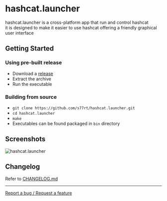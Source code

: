 # hashcat.launcher
hashcat.launcher is a cross-platform app that run and control hashcat  
it is designed to make it easier to use hashcat offering a friendly graphical user interface


## Getting Started

### Using pre-built release
 - Download a [release](https://github.com/s77rt/hashcat.launcher/releases)
 - Extract the archive
 - Run the executable

### Building from source
 - `git clone https://github.com/s77rt/hashcat.launcher.git`
 - `cd hashcat.launcher`
 - `make`
 - Executables can be found packaged in `bin` directory

## Screenshots
![hashcat.launcher](/docs/screenshots/preview.gif?raw=true "hashcat.launcher")

## Changelog
Refer to [CHANGELOG.md](https://github.com/s77rt/hashcat.launcher/blob/master/docs/CHANGELOG.md)

___
[Report a bug / Request a feature](https://github.com/s77rt/hashcat.launcher/issues/new)